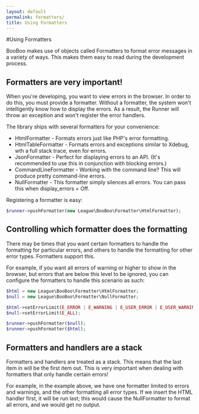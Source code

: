 ```yaml
---
layout: default
permalink: formatters/
title: Using Formatters
---
```


#Using Formatters

BooBoo makes use of objects called Formatters to format error messages in a variety of ways. This makes them easy to read during the development process.

## Formatters are very important!

When you're developing, you want to view errors in the browser. In order to do this, you must provide a formatter.
Without a formatter, the system won't intelligently know how to display the errors. As a result, the Runner will throw
an exception and won't register the error handlers.

The library ships with several formatters for your convenience:

* HtmlFormatter - Formats errors just like PHP's error formatting.
* HtmlTableFormatter - Formats errors and exceptions similar to Xdebug, wth a full stack trace, even for errors.
* JsonFormatter - Perfect for displaying errors to an API. (It's recommended to use this in conjunction with blocking errors.)
* CommandLineFormatter - Working with the command line? This will produce pretty command-line errors.
* NullFormatter - This formatter simply silences all errors. You can pass this when display_errors = Off.

Registering a formatter is easy:

~~~ php
$runner->pushFormatter(new League\BooBoo\Formatter\HtmlFormatter);
~~~

## Controlling which formatter does the formatting

There may be times that you want certain formatters to handle the formatting for particular errors, and others to handle
the formatting for other error types. Formatters support this.

For example, if you want all errors of warning or higher to show in the browser, but errors that are below this level
to be ignored, you can configure the formatters to handle this scenario as such:

~~~ php
$html = new League\BooBoo\Formatter\HtmlFormatter;
$null = new League\BooBoo\Formatter\NullFormatter;

$html->setErrorLimit(E_ERROR | E_WARNING | E_USER_ERROR | E_USER_WARNING);
$null->setErrorLimit(E_ALL);

$runner->pushFormatter($null);
$runner->pushFormatter($html);
~~~

## Formatters and handlers are a stack

Formatters and handlers are treated as a stack. This means that the last item in will be the first item out. This is
very important when dealing with formatters that only handle certain errors!

For example, in the example above, we have one formatter limited to errors and warnings, and the other formatting all
error types. If we insert the HTML handler first, it will be run last; this would cause the NullFormatter to format all
errors, and we would get no output.
